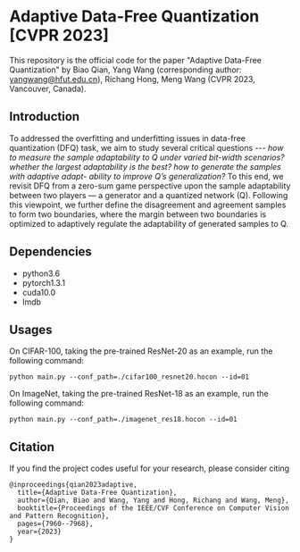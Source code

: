 # Adaptive Data-Free Quantization [CVPR 2023]
This repository is the official code for the paper "Adaptive Data-Free Quantization" by Biao Qian, Yang Wang (corresponding author: yangwang@hfut.edu.cn), Richang Hong, Meng Wang (CVPR 2023, Vancouver, Canada).


## Introduction
To addressed the overfitting and underfitting issues in data-free quantization (DFQ) task, we aim to study several critical questions --- *how to measure the sample adaptability to Q under varied bit-width scenarios? whether the largest adaptability is the best? how to generate the samples with adaptive adapt- ability to improve Q’s generalization?*
To this end, we revisit DFQ from a zero-sum game perspective upon the sample adaptability between two players — a generator and a quantized network (Q). Following this viewpoint, we further define the disagreement and agreement samples to form two boundaries, where the margin between two boundaries is optimized to adaptively regulate the adaptability of generated samples to Q.


## Dependencies
* python3.6
* pytorch1.3.1
* cuda10.0
* lmdb

## Usages

On CIFAR-100, taking the pre-trained ResNet-20 as an example, run the following command:
```
python main.py --conf_path=./cifar100_resnet20.hocon --id=01
```

On ImageNet, taking the pre-trained ResNet-18 as an example, run the following command:
```
python main.py --conf_path=./imagenet_res18.hocon --id=01
```

## Citation
If you find the project codes useful for your research, please consider citing
```
@inproceedings{qian2023adaptive,
  title={Adaptive Data-Free Quantization},
  author={Qian, Biao and Wang, Yang and Hong, Richang and Wang, Meng},
  booktitle={Proceedings of the IEEE/CVF Conference on Computer Vision and Pattern Recognition},
  pages={7960--7968},
  year={2023}
}
```
